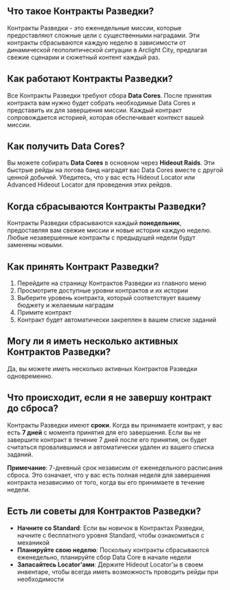 ## Что такое Контракты Разведки?
Контракты Разведки - это еженедельные миссии, которые предоставляют сложные цели с существенными наградами. Эти контракты сбрасываются каждую неделю в зависимости от динамической геополитической ситуации в Arclight City, предлагая свежие сценарии и сюжетный контент каждый раз.

## Как работают Контракты Разведки?
Все Контракты Разведки требуют сбора **Data Cores**. После принятия контракта вам нужно будет собрать необходимые Data Cores и представить их для завершения миссии. Каждый контракт сопровождается историей, которая обеспечивает контекст вашей миссии.

## Как получить Data Cores?
Вы можете собирать **Data Cores** в основном через **Hideout Raids**. Эти быстрые рейды на логова банд наградят вас Data Cores вместе с другой ценной добычей. Убедитесь, что у вас есть Hideout Locator или Advanced Hideout Locator для проведения этих рейдов.

## Когда сбрасываются Контракты Разведки?
Контракты Разведки сбрасываются каждый **понедельник**, предоставляя вам свежие миссии и новые истории каждую неделю. Любые незавершенные контракты с предыдущей недели будут заменены новыми.

## Как принять Контракт Разведки?
1. Перейдите на страницу Контрактов Разведки из главного меню
2. Просмотрите доступные уровни контрактов и их истории
3. Выберите уровень контракта, который соответствует вашему бюджету и желаемым наградам
4. Примите контракт
5. Контракт будет автоматически закреплен в вашем списке заданий

## Могу ли я иметь несколько активных Контрактов Разведки?
Да, вы можете иметь несколько активных Контрактов Разведки одновременно.

## Что происходит, если я не завершу контракт до сброса?
Контракты Разведки имеют **сроки**. Когда вы принимаете контракт, у вас есть **7 дней** с момента принятия для его завершения. Если вы не завершите контракт в течение 7 дней после его принятия, он будет считаться провалившимся и автоматически удален из вашего списка заданий.

**Примечание**: 7-дневный срок независим от еженедельного расписания сброса. Это означает, что у вас есть полная неделя для завершения контракта независимо от того, когда вы его принимаете в течение недели.
 
## Есть ли советы для Контрактов Разведки?
- **Начните со Standard**: Если вы новичок в Контрактах Разведки, начните с бесплатного уровня Standard, чтобы ознакомиться с механикой
- **Планируйте свою неделю**: Поскольку контракты сбрасываются еженедельно, планируйте сбор Data Core в начале недели
- **Запасайтесь Locator'ами**: Держите Hideout Locator'ы в своем инвентаре, чтобы всегда иметь возможность проводить рейды при необходимости
